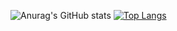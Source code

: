![Anurag's GitHub stats](https://github-readme-stats.vercel.app/api?username=ivanhrabcak&show_icons=true&count_private=true)
[![Top Langs](https://github-readme-stats.vercel.app/api/top-langs/?username=ivanhrabcak&hide=java,css,html,PLpgSQL&langs_count=6)](https://github.com/anuraghazra/github-readme-stats)

